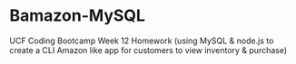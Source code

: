 # Bamazon-MySQL
UCF Coding Bootcamp Week 12 Homework (using MySQL &amp; node.js to create a CLI Amazon like app for customers to view inventory &amp; purchase)



